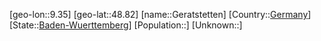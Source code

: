 ﻿---
location: [48.82,9.35]
type: City
tags:
- geo/City


SpocWebEntityId: 30422
isDeleted: false
confidential: public

---
[geo-lon::9.35]
[geo-lat::48.82]
[name::Geratstetten]
[Country::[Germany](geo/Continent/Europe/Germany.md)]
[State::[Baden-Wuerttemberg](geo/Continent/Europe/Germany/Baden-Wuerttemberg.md)]
[Population::]
[Unknown::]

